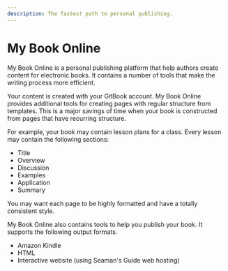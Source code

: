 ```yaml
---
description: The fastest path to personal publishing.
---
```


# My Book Online

My Book Online is a personal publishing platform that help authors create content for electronic books.  It contains a number of tools that make the writing process more efficient.

Your content is created with your GitBook account.  My Book Online provides additional tools for creating pages with regular structure from templates.  This is a major savings of time when your book is constructed from pages that have recurring structure.

For example, your book may contain lesson plans for a class.  Every lesson may contain the following sections:

* Title
* Overview
* Discussion
* Examples
* Application
* Summary

You may want each page to be highly formatted and have a totally consistent style.

My Book Online also contains tools to help you publish your book.  It supports the following output formats.

* Amazon Kindle
* HTML
* Interactive website \(using Seaman's Guide web hosting\)

